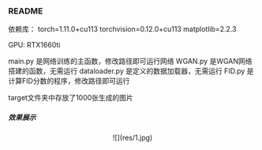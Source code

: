 ### README

依赖库：
torch=1.11.0+cu113
torchvision=0.12.0+cu113
matplotlib=2.2.3

GPU: RTX1660ti

main.py 是网络训练的主函数，修改路径即可运行网络
WGAN.py 是WGAN网络搭建的函数，无需运行
dataloader.py 是定义的数据加载器，无需运行
FID.py 是计算FID分数的程序，修改路径即可运行

target文件夹中存放了1000张生成的图片

##### 效果展示

<center>![](res/1.jpg)</center>
